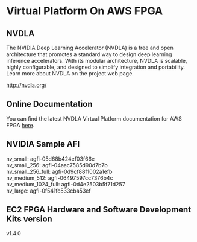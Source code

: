 # Virtual Platform On AWS FPGA 
## NVDLA

The NVIDIA Deep Learning Accelerator (NVDLA) is a free and open architecture that promotes a standard way to design deep learning inference accelerators. With its modular architecture, NVDLA is scalable, highly configurable, and designed to simplify integration and portability. Learn more about NVDLA on the project web page.

<http://nvdla.org/>

## Online Documentation

You can find the latest NVDLA Virtual Platform documentation for AWS FPGA [here](http://nvdla.org/vp_fpga.html).

## NVIDIA Sample AFI

nv_small:		agfi-05d68b424ef03f66e  
nv_small_256:		agfi-04aac7585d90d7b7b  
nv_small_256_full:	agfi-0d9cf88f1002a1efb   
nv_medium_512:		agfi-06497597cc7376b4c  
nv_medium_1024_full:	agfi-0d4e2503b5f71d257  
nv_large:		agfi-0f541fc533cba53ef  

## EC2 FPGA Hardware and Software Development Kits version

v1.4.0
